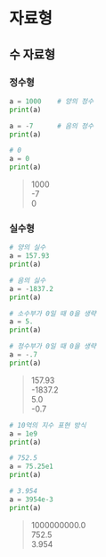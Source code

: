 # 자료형

## 수 자료형

### 정수형
```python
a = 1000    # 양의 정수
print(a)

a = -7      # 음의 정수
print(a)

# 0
a = 0
print(a)
```
> 1000 <br>
> -7   <br>
> 0    <br>

### 실수형
```python
# 양의 실수
a = 157.93
print(a)

# 음의 싫수
a = -1837.2
print(a)

# 소수부가 0일 때 0을 생략
a = 5.
print(a)

# 정수부가 0일 때 0을 생략
a = -.7
print(a)
```

> 157.93 <br>
> -1837.2<br>
> 5.0<br>
> -0.7

```python
# 10억의 지수 표현 방식
a = 1e9
print(a)

# 752.5
a = 75.25e1
print(a)

# 3.954
a = 3954e-3
print(a)
```
> 1000000000.0 <br>
> 752.5 <br>
> 3.954
